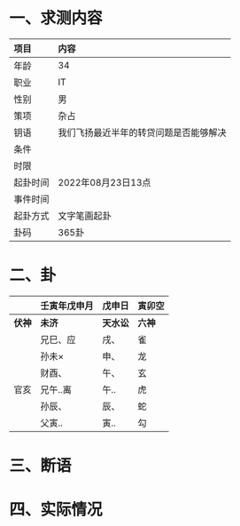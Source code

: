 # 一、求测内容
|项目|内容|
|:-|:-|
|年龄|34|
|职业|IT|
|性别|男|
|策项|杂占|
|钥语|我们飞扬最近半年的转贷问题是否能够解决|
|条件||
|时限||
|起卦时间|2022年08月23日13点|
|事件时间||
|起卦方式|文字笔画起卦|
|卦码|365卦|

# 二、卦
||壬寅年戊申月|戊申日|寅卯空|
|:-|:-|:-|:-|
|**伏神**|**未济**|**天水讼**|**六神**|
||兄巳、应|戌、|雀|
||孙未×|申、|龙|
||财酉、|午、|玄|
|官亥|兄午..离|午..|虎|
||孙辰、|辰、|蛇|
||父寅..|寅..|勾|


# 三、断语

# 四、实际情况